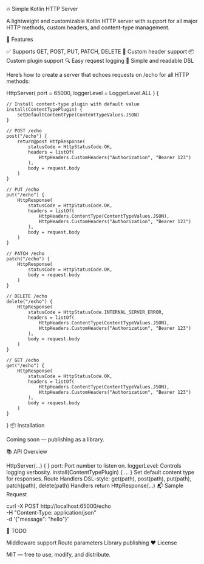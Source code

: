 🔥 Simple Kotlin HTTP Server

A lightweight and customizable Kotlin HTTP server with support for all major HTTP methods, custom headers, and content-type management.

🚀 Features

✅ Supports GET, POST, PUT, PATCH, DELETE
🔐 Custom header support
📦 Custom plugin support
🔍 Easy request logging
🧱 Simple and readable DSL

Here’s how to create a server that echoes requests on /echo for all HTTP methods:

HttpServer(
    port = 65000,
    loggerLevel = LoggerLevel.ALL
) {

    // Install content-type plugin with default value
    install(ContentTypePlugin) {
        setDefaultContentType(ContentTypeValues.JSON)
    }

    // POST /echo
    post("/echo") {
        return@post HttpResponse(
            statusCode = HttpStatusCode.OK,
            headers = listOf(
                HttpHeaders.CustomHeaders("Authorization", "Bearer 123")
            ),
            body = request.body
        )
    }

    // PUT /echo
    put("/echo") {
        HttpResponse(
            statusCode = HttpStatusCode.OK,
            headers = listOf(
                HttpHeaders.ContentType(ContentTypeValues.JSON),
                HttpHeaders.CustomHeaders("Authorization", "Bearer 123")
            ),
            body = request.body
        )
    }

    // PATCH /echo
    patch("/echo") {
        HttpResponse(
            statusCode = HttpStatusCode.OK,
            body = request.body
        )
    }

    // DELETE /echo
    delete("/echo") {
        HttpResponse(
            statusCode = HttpStatusCode.INTERNAL_SERVER_ERROR,
            headers = listOf(
                HttpHeaders.ContentType(ContentTypeValues.JSON),
                HttpHeaders.CustomHeaders("Authorization", "Bearer 123")
            ),
            body = request.body
        )
    }

    // GET /echo
    get("/echo") {
        HttpResponse(
            statusCode = HttpStatusCode.OK,
            headers = listOf(
                HttpHeaders.ContentType(ContentTypeValues.JSON),
                HttpHeaders.CustomHeaders("Authorization", "Bearer 123")
            ),
            body = request.body
        )
    }
}
📦 Installation

Coming soon — publishing as a library.

📚 API Overview

HttpServer(...) { }
port: Port number to listen on.
loggerLevel: Controls logging verbosity.
install(ContentTypePlugin) { ... }
Set default content type for responses.
Route Handlers
DSL-style: get(path), post(path), put(path), patch(path), delete(path)
Handlers return HttpResponse(...)
📬 Sample Request

curl -X POST http://localhost:65000/echo \
  -H "Content-Type: application/json" \
  -d '{"message": "hello"}'

🔧 TODO

 Middleware support
 Route parameters
 Library publishing
❤️ License

MIT — free to use, modify, and distribute.
